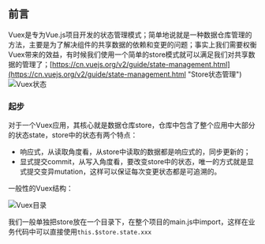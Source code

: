 ## 前言

Vuex是专为Vue.js项目开发的状态管理模式；简单地说就是一种数据仓库管理的方法，主要是为了解决组件的共享数据的依赖和变更的问题；事实上我们需要权衡Vuex带来的效益，有时候我们使用一个简单的store模式就可以满足我们对共享数据的管理了；[https://cn.vuejs.org/v2/guide/state-management.html](https://cn.vuejs.org/v2/guide/state-management.html "Store状态管理")
![Vuex状态](https://vuex.vuejs.org/vuex.png)

### 起步

对于一个Vuex应用，其核心就是数据仓库store，仓库中包含了整个应用中大部分的状态state，store中的状态有两个特点：

- 响应式，从读取角度看，从store中读取的数据都是响应式的，同步更新的；
- 显式提交commit，从写入角度看，要改变store中的状态，唯一的方式就是显式提交变异mutation，这样可以保证每次变更状态都是可追溯的。

一般性的Vuex结构：

![Vuex目录](https://i.imgur.com/bk8viYq.png)

我们一般单独把store放在一个目录下，在整个项目的main.js中import，这样在业务代码中可以直接使用`this.$store.state.xxx`
